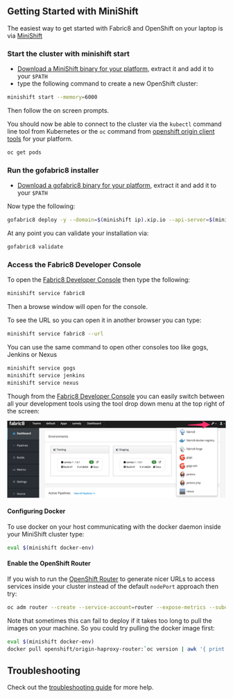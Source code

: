 ## Getting Started with MiniShift

The easiest way to get started with Fabric8 and OpenShift on your laptop is via [MiniShift](https://github.com/jimmidyson/minishift)

### Start the cluster with minishift start

* [Download a MiniShift binary for your platform](https://github.com/jimmidyson/minishift/releases), extract it and add it to your `$PATH`
* type the following command to create a new OpenShift cluster:

```sh
minishift start --memory=6000
```

Then follow the on screen prompts.

You should now be able to connect to the cluster via the `kubectl` command line tool from Kubernetes or the `oc` command from [openshift origin client tools](https://github.com/openshift/origin/releases) for your platform.

```sh
oc get pods
```

### Run the gofabric8 installer

* [Download a gofabric8 binary for your platform](https://github.com/fabric8io/gofabric8/releases), extract it and add it to your `$PATH`

Now type the following:

```sh
gofabric8 deploy -y --domain=$(minishift ip).xip.io --api-server=$(minishift ip)
```

At any point you can validate your installation via:

```sh
gofabric8 validate
```


### Access the Fabric8 Developer Console

To open the [Fabric8 Developer Console](../console.html) then type the following:

```sh
minishift service fabric8
```

Then a browse window will open for the console. 

To see the URL so you can open it in another browser you can type:

```sh
minishift service fabric8 --url
```

You can use the same command to open other consoles too like gogs, Jenkins or Nexus

```sh
minishift service gogs
minishift service jenkins
minishift service nexus
```

Though from the [Fabric8 Developer Console](../console.html) you can easily switch between all your development tools using the tool drop down menu at the top right of the screen:

![clicking on the tools drop down](../images/console-tools.png)
 
#### Configuring Docker
 
To use docker on your host communicating with the docker daemon inside your MiniShift cluster type:

```sh
eval $(minishift docker-env)
```

#### Enable the OpenShift Router

If you wish to run the [OpenShift Router](https://docs.openshift.org/latest/architecture/core_concepts/routes.html#haproxy-template-router) to generate nicer URLs to access services inside your cluster instead of the default `nodePort` approach then try:

```sh
oc adm router --create --service-account=router --expose-metrics --subdomain="$(minishift ip).xip.io"
```

Note that sometimes this can fail to deploy if it takes too long to pull the images on your machine. So you could try pulling the docker image first:

```sh
eval $(minishift docker-env)
docker pull openshift/origin-haproxy-router:`oc version | awk '{ print $2; exit }'`
```

## Troubleshooting

Check out the [troubleshooting guide](troubleshooting.html) for more help.
